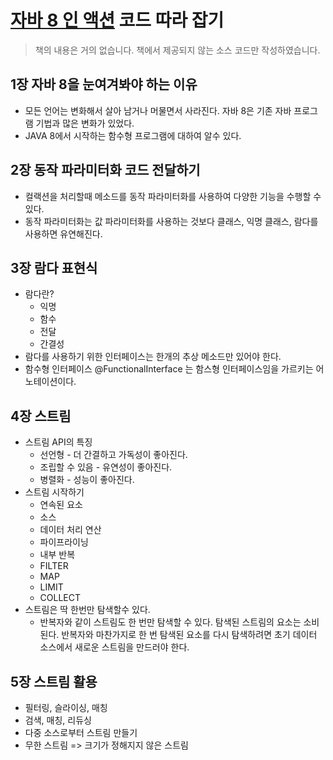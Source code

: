 # [자바 8 인 액션](http://www.yes24.com/Product/Goods/17252419) 코드 따라 잡기

> 책의 내용은 거의 없습니다. 책에서 제공되지 않는 소스 코드만 작성하였습니다.


## 1장 자바 8을 눈여겨봐야 하는 이유

- 모든 언어는 변화해서 살아 남거나 머물면서 사라진다. 자바 8은 기존 자바 프로그램 기법과 많은 변화가 있었다.
- JAVA 8에서 시작하는 함수형 프로그램에 대하여 알수 있다.

## 2장 동작 파라미터화 코드 전달하기

- 컬랙션을 처리할때 메소드를 동작 파라미터화를 사용하여 다양한 기능을 수행할 수 있다.
- 동작 파라미터화는 값 파라미터화를 사용하는 것보다 클래스, 익명 클래스, 람다를 사용하면 유연해진다.

## 3장 람다 표현식
- 람다란?
    + 익명
    + 함수
    + 전달
    + 간결성
- 람다를 사용하기 위한 인터페이스는 한개의 추상 메소드만 있어야 한다.
- 함수형 인터페이스 @FunctionalInterface 는 함스형 인터페이스임을 가르키는 어노테이션이다.

## 4장 스트림
 - 스트림 API의 특징
     + 선언형 - 더 간결하고 가독성이 좋아진다.
     + 조립할 수 있음 - 유연성이 좋아진다.
     + 병렬화 - 성능이 좋아진다.
 - 스트림 시작하기
     + 연속된 요소
     + 소스
     + 데이터 처리 연산
     + 파이프라이닝
     + 내부 반복
     + FILTER
     + MAP
     + LIMIT
     + COLLECT
 - 스트림은 딱 한번만 탐색할수 있다.
   + 반복자와 같이 스트림도 한 번만 탐색할 수 있다. 탐색된 스트림의 요소는 소비된다. 반복자와 마찬가지로 한 번 탐색된 요소를 다시 탐색하려면 초기 데이터 소스에서 새로운 스트림을 만드러야 한다.

## 5장 스트림 활용
  - 필터링, 슬라이싱, 매칭
  - 검색, 매칭, 리듀싱
  - 다중 소스로부터 스트림 만들기
  - 무한 스트림 => 크기가 정해지지 않은 스트림
